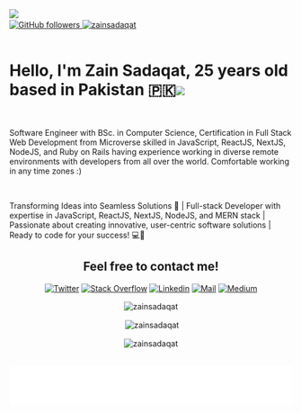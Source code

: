 <image src="./images/github-cover-image-for-readme-file.jpg" />                
<div>                             
    <a href="https://github.com/zainsadaqat" target="_blank">    
        <img alt="GitHub followers" src="https://img.shields.io/github/followers/zainsadaqat?label=Github&style=flat"> 
    </a>      
    <a href="https://github.com/zainsadaqat" target="_blank"> 
        <img src="https://komarev.com/ghpvc/?username=zainsadaqat&label=Profile%20views&color=0e75b6&style=flat" alt="zainsadaqat" />
   </a>  
</div> 
<br />   
<h1>Hello, I'm Zain Sadaqat, 25 years old based in Pakistan 🇵🇰<img src="https://media.giphy.com/media/hvRJCLFzcasrR4ia7z/giphy.gif" width="25px"></h1>
<br />  
<p>Software Engineer with BSc. in Computer Science, Certification in Full Stack Web Development from Microverse skilled in JavaScript, ReactJS, NextJS, NodeJS, and Ruby on Rails having experience working in diverse remote environments with developers from all over the world. Comfortable working in any time zones :)</p>
<br/>
<p>Transforming Ideas into Seamless Solutions 🚀 | Full-stack Developer with expertise in JavaScript, ReactJS, NextJS, NodeJS, and MERN stack | Passionate about creating innovative, user-centric software solutions | Ready to code for your success! 💻🌟 </p>
<div align="center">
<h2>Feel free to contact me!</h2>

[![Twitter](https://img.shields.io/badge/Twitter-1DA1F2?style=for-the-badge&logo=twitter&logoColor=white)](https://twitter.com/zain_sadaqat)
[![Stack Overflow](https://img.shields.io/badge/Stack_Overflow-FE7A16?style=for-the-badge&logo=stack-overflow&logoColor=white)](https://stackoverflow.com/users/7530518/zain-sadaqat)
[![Linkedin](https://img.shields.io/badge/LinkedIn-0077B5?style=for-the-badge&logo=linkedin&logoColor=white)](https://www.linkedin.com/in/zain-sadaqat/)
[![Mail](https://img.shields.io/badge/Gmail-D14836?style=for-the-badge&logo=gmail&logoColor=white)](mailto:zain.sadaqet@gmail.com)
[![Medium](https://img.shields.io/badge/Medium-12100E?style=for-the-badge&logo=medium&logoColor=white)](https://medium.com/@zain-sadaqat)

</div>
<div align="center">
<p><img align="center" src="https://github-readme-streak-stats.herokuapp.com/?user=zainsadaqat&" alt="zainsadaqat" /></p>
<p>&nbsp;<img align="center" src="https://github-readme-stats.vercel.app/api?username=zainsadaqat&show_icons=true&locale=en" alt="zainsadaqat" /></p>
<p><img align="center" src="https://github-readme-stats.vercel.app/api/top-langs?username=zainsadaqat&show_icons=true&locale=en&layout=compact" alt="zainsadaqat" /></p>
    <br />
<div>
    <img align='center'  height="70" alt="Thanks" width="100%" src="Thanks.svg"/>
</div>
</div> 
